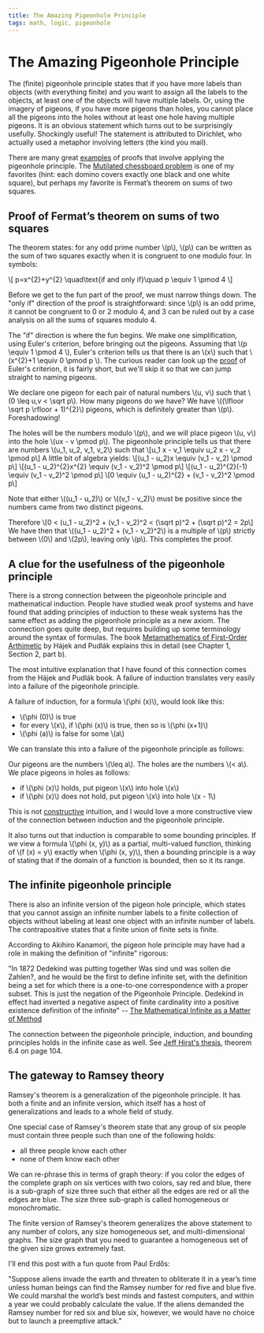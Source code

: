 ```yaml
---
title: The Amazing Pigeonhole Principle
tags: math, logic, pigeonhole
---
```


# The Amazing Pigeonhole Principle

The (finite) pigeonhole principle states that if you have more labels than
objects (with everything finite) and you want to assign all the labels
to the objects, at least one of the objects will have multiple labels. 
Or, using the imagery of pigeons, if you have more pigeons than holes, you
cannot place all the pigeons into the holes without at least one hole having
multiple pigeons.
It is an obvious statement which turns out to be surprisingly usefully.
Shockingly useful!
The statement is attributed to Dirichlet, who actually
used a metaphor involving letters (the kind you mail).

There are many great
[examples](https://math.stackexchange.com/questions/62565/what-is-your-favorite-application-of-the-pigeonhole-principle)
of proofs that involve applying the pigeonhole principle. The
[Mutilated chessboard problem](https://en.wikipedia.org/wiki/Mutilated_chessboard_problem)
is one of my favorites
(hint: each domino covers exactly one black and one white square), but
perhaps my favorite is Fermat’s theorem on sums of two squares.

## Proof of Fermat’s theorem on sums of two squares

The theorem states:
for any odd prime number \\(p\\), \\(p\\) can be written as the sum of two
squares exactly when it is congruent to one modulo four.
In symbols:

\\[ p=x\^{2}+y\^{2} \\quad\\text{if and only if}\\quad p \\equiv 1 \\pmod 4 \\]

Before we get to the fun part of the proof, we must narrow things down.
The "only if" direction of the proof is straightforward: since \\(p\\) is an
odd prime, it cannot be congruent to 0 or 2 modulo 4, and 3 can be ruled out
by a case analysis on all the sums of squares modulo 4.

The "if" direction is where the fun begins. We make one simplification,
using Euler's criterion, before bringing out the pigeons.
Assuming that \\(p \\equiv 1 \\pmod 4 \\), Euler's criterion tells us that
there is an \\(x\\) such that \\(x\^{2}+1 \\equiv 0 \\pmod p \\).
The curious reader can look up the
[proof](https://en.wikipedia.org/wiki/Euler%27s_criterion#Proof)
of Euler's criterion, it is fairly short,
but we'll skip it so that we can jump straight to naming pigeons.


We declare one pigeon for each pair of natural numbers \\(u, v\\) such
that \\(0 \\leq u,v < \\sqrt p\\).
How many pigeons do we have?
We have \\((\\lfloor \\sqrt p \\rfloor + 1)\^{2}\\) pigeons, which is
definitely greater than \\(p\\). Foreshadowing!

The holes will be the numbers modulo \\(p\\), and we will place pigeon
\\(u, v\\) into the hole \\(ux - v \\pmod p\\).
The pigeonhole principle tells us that there are numbers
\\(u\_1, u\_2, v\_1, v\_2\\) such that
\\[u\_1 x - v\_1 \\equiv u\_2 x - v\_2 \\pmod p\\]
A little bit of algebra yields:
\\[(u\_1 - u\_2)x \\equiv (v\_1 - v\_2) \\pmod p\\]
\\[(u\_1 - u\_2)\^{2}x^{2} \\equiv (v\_1 - v\_2)\^2 \\pmod p\\]
\\[(u\_1 - u\_2)\^{2}(-1) \\equiv (v\_1 - v\_2)\^2 \\pmod p\\]
\\[0 \\equiv (u\_1 - u\_2)\^{2} + (v\_1 - v\_2)\^2 \\pmod p\\]

Note that either \\((u\_1 - u\_2)\\) or \\((v\_1 - v\_2)\\) must be positive
since the numbers came from two distinct pigeons.

Therefore
\\[0 < (u\_1 - u\_2)\^2 + (v\_1 - v\_2)\^2 < (\\sqrt p)\^2 + (\\sqrt p)\^2 = 2p\\]
We have then that
\\((u\_1 - u\_2)\^2 + (v\_1 - v\_2)\^2\\)
is a multiple of \\(p\\) strictly between \\(0\\) and \\(2p\\),
leaving only \\(p\\).
This completes the proof.

## A clue for the usefulness of the pigeonhole principle

There is a strong connection between the pigeonhole principle and
mathematical induction.
People have studied weak proof systems and have found that adding
principles of induction to these weak systems has the same effect as adding
the pigeonhole principle as a new axiom. The connection goes quite deep, but
requires building up some terminology around the syntax of formulas. The book
[Metamathematics of First-Order Arthimetic](https://projecteuclid.org/eBooks/perspectives-in-logic/Metamathematics-of-First-Order-Arithmetic/toc/pl/1235421926)
by Hájek and Pudlák explains this in detail (see Chapter 1, Section 2, part b).

The most intuitive explanation that I have found of this connection comes 
from the Hájek and Pudlák book.
A failure of induction translates very easily into a failure of the pigeonhole
principle.

A failure of induction, for a formula \\(\\phi (x)\\), would look like this:

* \\(\\phi (0)\\) is true
* for every \\(x\\), if \\(\\phi (x)\\) is true,
  then so is \\(\\phi (x+1)\\)
* \\(\\phi (a)\\) is false for some \\(a\\)

We can translate this into a failure of the pigeonhole principle as follows:

Our pigeons are the numbers \\(\\leq a\\).
The holes are the numbers \\(< a\\).
We place pigeons in holes as follows:

* if \\(\\phi (x)\\) holds, put pigeon \\(x\\)
  into hole \\(x\\)
* if \\(\\phi (x)\\) does not hold, put pigeon \\(x\\)
  into hole \\(x - 1\\)

This is not
[constructive](https://en.wikipedia.org/wiki/Intuitionism)
intuition, and I would love a more constructive view of the connection
between induction and the pigeonhole principle.

It also turns out that induction is comparable to some bounding principles.
If we view a formula \\(\\phi (x, y)\\) as a partial, multi-valued function,
thinking of \\(f (x) = y\\) exactly when \\(\\phi (x, y)\\),
then a bounding principle is a way of stating that if the domain of a function
is bounded, then so it its range.

## The infinite pigeonhole principle

There is also an infinite version of the pigeon hole principle, which
states that you cannot assign an infinite number labels to a finite
collection of objects without labeling at least one object with an infinite
number of labels.
The contrapositive states that a finite union of finite sets is finite.

According to Akihiro Kanamori, the pigeon hole principle may have had a role
in making the definition of "infinite" rigorous:

"In 1872 Dedekind was putting together Was sind und was sollen
die Zahlen?, and he would be the first to define infinite set, with
the definition being a set for which there is a one-to-one
correspondence with a proper subset. This is just the negation of
the Pigeonhole Principle. Dedekind in effect had inverted a
negative aspect of finite cardinality into a positive existence
definition of the infinite"
-- [The Mathematical Infinite as a Matter of Method](http://math.bu.edu/people/aki/22.pdf)

The connection between the pigeonhole principle, induction, and bounding
principles holds in the infinite case as well. See
[Jeff Hirst's thesis](https://www.appstate.edu/~hirstjl/bib/pdf/jhthesis.pdf), 
theorem 6.4 on page 104.


## The gateway to Ramsey theory

Ramsey's theorem is a generalization of the pigeonhole principle.
It has both a finite and an infinite version,
which itself has a host of generalizations and leads to a whole field of study.

One special case of Ramsey's theorem state that any group of six people must
contain three people such than one of the following holds:

* all three people know each other
* none of them know each other

We can re-phrase this in terms of graph theory:
if you color the edges of the complete graph on six vertices with two colors,
say red and blue,
there is a sub-graph of size three such that either all the edges are
red or all the edges are blue.
The size three sub-graph is called homogeneous or monochromatic.

The finite version of Ramsey's theorem generalizes the above statement to any
number of colors, any size homogeneous set, and multi-dimensional graphs.
The size graph that you need to guarantee a homogeneous set of the given
size grows extremely fast.

I'll end this post with a fun quote from Paul Erdős:

"Suppose aliens invade the earth and threaten to obliterate it in a
year’s time unless human beings can find the Ramsey number for
red five and blue five. We could marshal the world’s best minds
and fastest computers, and within a year we could probably
calculate the value. If the aliens demanded the Ramsey number for
red six and blue six, however, we would have no choice but to
launch a preemptive attack."
